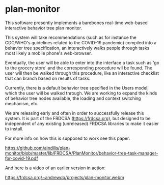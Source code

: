 # plan-monitor
This software presently implements a barebones real-time web-based
interactive behavior tree plan monitor.

This system will take recommendations (such as for instance the
CDC/WHO's guidelines related to the COVID-19 pandemic) compiled into a
behavior tree specification, an interactively walks people through
tasks most likely a mobile phone's web-browser.

Eventually, the user will be able to enter into the interface a task
such as 'go to the grocery store' and the corresponding procedure wll
be found.  The user will then be walked through this procedure, like
an interactive checklist that can branch based on results of tasks.

Currently, there is a default behavior tree specified in the Users
model, which the user will be walked through.  We are working to
expand the kinds of behavior tree nodes available, the loading and
context switching mechanism, etc.

We are releasing early and
often in order to successfully release this system.  It is part of the
FRDCSA (https://frdcsa.org), but designed to be independent of any
existing (unreleased) FRDCSA libraries to make it easier to install.

For more info on how this is supposed to work see this paper:

https://github.com/aindilis/plan-monitor/blob/master/lib/FRDCSA/PlanMonitor/behavior-tree-task-manager-for-covid-19.pdf

And here is a video of an earlier version in action:

https://frdcsa.org/~andrewdo/projects/plan-monitor.webm
